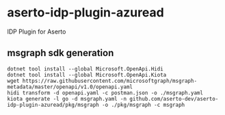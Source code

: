 # aserto-idp-plugin-azuread
IDP Plugin for Aserto

## msgraph sdk generation

```
dotnet tool install --global Microsoft.OpenApi.Hidi
dotnet tool install --global Microsoft.OpenApi.Kiota
wget https://raw.githubusercontent.com/microsoftgraph/msgraph-metadata/master/openapi/v1.0/openapi.yaml
hidi transform -d openapi.yaml -c postman.json -o ./msgraph.yaml
kiota generate -l go -d msgraph.yaml -n github.com/aserto-dev/aserto-idp-plugin-azuread/pkg/msgraph -o ./pkg/msgraph -c msgraph
```